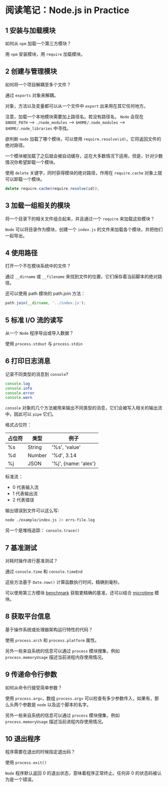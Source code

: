 # 阅读笔记：Node.js in Practice

## 1 安装与加载模块

如何从 `npm` 加载一个第三方模块？

用 `npm` 安装模块，用 `require` 加载模块。

## 2 创建与管理模块

如何将一个项目解耦至多个文件？

通过 `exports` 对象来解耦。

对象，方法以及变量都可以从一个文件中 `export` 出来用在其它任何地方。

注意，加载一个本地模块需要加上路径名。若没有路径名， `Node` 会现在 `$NODE_PATH` --> `./node_modules` --> `$HOME/.node_modules` --> `$HOME/.node_libraries` 中寻找。

欲判断 `node` 加载了哪个模块，可以使用 `require.resolve(id)`，它将返回文件的绝对路径。

一个模块被加载了之后就会被自动缓存，这在大多数情况下适用，但是，针对少数情况你希望卸载一个模块。

使用 `delete` 关键字，同时获得模块的绝对路径，作用在 `require.cache` 对象上就可以卸载一个模块。

```js
delete require.cache(require.resolve(id));
```

## 3 加载一组相关的模块

将一个目录下的相关文件组合起来，并且通过一个 `require` 来加载这些模块？

`Node` 可以将目录作为模块，创建一个 `index.js` 的文件来加载各个模块，并把他们一起导出。

## 4 使用路径

打开一个不在模块系统中的文件？

通过 `__dirname` 或 `__filename` 来找到文件的位置，它们保存着当前脚本的绝对路径。

还可以使用 path 模块的 path.join 方法：

```js
path.join(__dirname, '../index.js');
```

## 5 标准 I/O 流的读写

从一个 `Node` 程序导出或导入数据？

使用 `process.stdout` 与 `process.stdin`

## 6 打印日志消息

记录不同类型的消息到 `console`?

```js
console.log
console.info
console.error
console.warn
```

`console` 对象的几个方法被用来输出不同类型的消息，它们会被写入相关的输出流中，因此可以 `pipe` 它们。

格式占位符：

|占位符|类型|例子|
|---|---|---|
|%s|String|'%s', 'value'|
|%d|Number|'%d', 3.14|
|%j|JSON|'%j', {name: 'alex'}|

标准流：

- 0 代表输入流
- 1 代表输出流
- 2 代表错误

输出错误到文件可以这么写:

```bash
node ./example/index.js 2> errs-file.log
```

另一个是堆栈追踪： `console.trace()`

## 7 基准测试

对耗时操作进行基准测试？

通过 `console.time` 和 `console.timeEnd`

这些方法基于 `Date.now()` 计算函数执行时间，精确到毫秒。

可以使用第三方模块 [benchmark](https://github.com/bestiejs/benchmark.js) 获取更精确的基准，还可以结合 [microtime](https://github.com/wadey/node-microtime) 模块。

## 8 获取平台信息

基于操作系统或处理器架构运行特性的代码？

使用 `process.arch` 和 `process.platform` 属性。

另外一些来自系统的信息可以通过 `process` 模块搜集，例如 `process.memoryUsage` 描述当前进程内存使用情况。

## 9 传递命令行参数

如何从命令行接受简单参数？

使用 `process.argv`，数组 `process.argv` 可以检查有多少参数传入，如果有，那么头两个参数是 `node` 以及这个脚本的名字。

另外一些来自系统的信息可以通过 `process` 模块搜集，例如 `process.memoryUsage` 描述当前进程内存使用情况。

## 10 退出程序

程序需要在退出的时候指定退出码？

使用 `process.exit()`

`Node` 程序默认返回 0 的退出状态，意味着程序正常终止。任何非 0 的状态码被认为是一个错误。

 